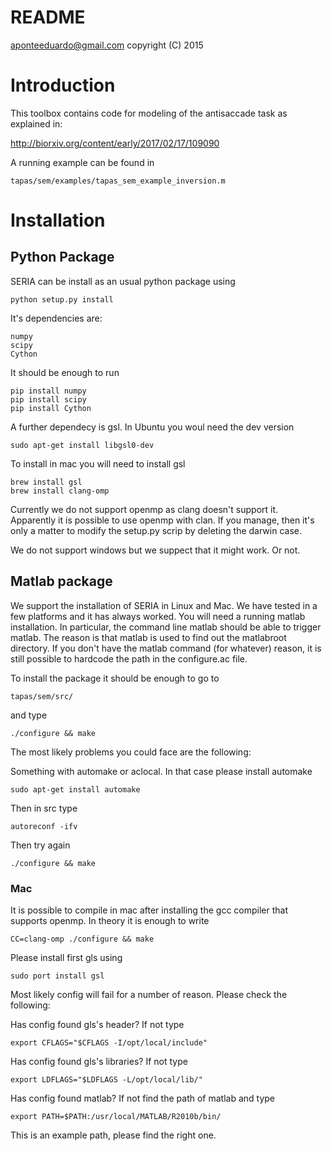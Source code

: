 # README

aponteeduardo@gmail.com
copyright (C) 2015

# Introduction

This toolbox contains code for modeling of the antisaccade task as explained
in:

http://biorxiv.org/content/early/2017/02/17/109090

A running example can be found in

```
tapas/sem/examples/tapas_sem_example_inversion.m
```

# Installation

## Python Package

SERIA can be install as an usual python package using

```
python setup.py install
```

It's dependencies are:

```
numpy
scipy
Cython
```

It should be enough to run

```
pip install numpy
pip install scipy
pip install Cython
```

A further dependecy is gsl. In Ubuntu you woul need the dev version

```
sudo apt-get install libgsl0-dev 
```

To install in mac you will need to install gsl

```
brew install gsl
brew install clang-omp 
```
Currently we do not support openmp as clang doesn't support it. Apparently
it is possible to use openmp with clan. If you manage, then it's only
a matter to modify the setup.py scrip by deleting the darwin case.

We do not support windows but we suppect that it might work. Or not.

## Matlab package

We support the installation of SERIA in Linux and Mac. We have tested in a few
platforms and it has always worked. You will need a running matlab 
installation. In particular, the command line matlab should be able
to trigger matlab. The reason is that matlab is used to find out the 
matlabroot directory. If you don't have the matlab command (for whatever)
reason, it is still possible to hardcode the path in the configure.ac file.

To install the package it should be enough to go to

```
tapas/sem/src/
```

and type

```
./configure && make
```

The most likely problems you could face are the following:

Something with automake or aclocal. In that case please install automake

```
sudo apt-get install automake
```

Then in src type

```
autoreconf -ifv
```

Then try again

```
./configure && make
```

### Mac

It is possible to compile in mac after installing the gcc compiler that 
supports openmp. In theory it is enough to write 

```
CC=clang-omp ./configure && make
```

Please install first gls using

```
sudo port install gsl
```

Most likely config will fail for a number of reason. Please check the 
following:

Has config found gls's header? If not type 

```
export CFLAGS="$CFLAGS -I/opt/local/include"
```

Has config found gls's libraries? If not type

```
export LDFLAGS="$LDFLAGS -L/opt/local/lib/"
```

Has config found matlab? If not find the path of matlab and type

```
export PATH=$PATH:/usr/local/MATLAB/R2010b/bin/
```
This is an example path, please find the right one.


